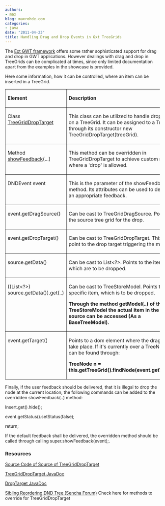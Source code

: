 ```yaml
---
authors:
- max
blog: maxrohde.com
categories:
- java
date: "2011-04-23"
title: Handling Drag and Drop Events in Gxt TreeGrids
---
```


The [Ext GWT framework](http://www.sencha.com/products/extgwt/) offers some rather sophisticated support for drag and drop in GWT applications. However dealings with drag and drop in TreeGrids can be complicated at times, since only limited documentation apart from the examples in the showcase is provided.

Here some information, how it can be controlled, where an item can be inserted in a TreeGrid.

<table style="border-collapse:collapse;" border="0"><colgroup><col style="width:330px;"><col style="width:387px;"></colgroup><tbody valign="top"><tr><td style="padding-left:7px;padding-right:7px;border-top:solid .5pt;border-left:solid .5pt;border-bottom:solid .5pt;border-right:solid .5pt;"><p><strong>Element</strong></p></td><td style="padding-left:7px;padding-right:7px;border-top:solid .5pt;border-left:none;border-bottom:solid .5pt;border-right:solid .5pt;"><p><strong>Description</strong></p></td></tr><tr><td style="padding-left:7px;padding-right:7px;border-top:none;border-left:solid .5pt;border-bottom:solid .5pt;border-right:solid .5pt;"><p>Class <a href="http://dev.sencha.com/deploy/gxtdocs/com/extjs/gxt/ui/client/dnd/TreeGridDropTarget.html">TreeGridDropTarget</a></p></td><td style="padding-left:7px;padding-right:7px;border-top:none;border-left:none;border-bottom:solid .5pt;border-right:solid .5pt;"><p>This class can be utilized to handle drop events on a TreeGrid. It can be assigned to a TreeGrid through its constructor new TreeGridDropTarget(treeGrid).</p></td></tr><tr><td style="padding-left:7px;padding-right:7px;border-top:none;border-left:solid .5pt;border-bottom:solid .5pt;border-right:solid .5pt;"><p>Method <a href="http://dev.sencha.com/deploy/gxtdocs/com/extjs/gxt/ui/client/dnd/TreeGridDropTarget.html">showFeedback</a>(...)</p></td><td style="padding-left:7px;padding-right:7px;border-top:none;border-left:none;border-bottom:solid .5pt;border-right:solid .5pt;"><p>This method can be overridden in TreeGridDropTarget to achieve custom rules for where a 'drop' is allowed.</p></td></tr><tr><td style="padding-left:7px;padding-right:7px;border-top:none;border-left:solid .5pt;border-bottom:solid .5pt;border-right:solid .5pt;"><p>DNDEvent event</p></td><td style="padding-left:7px;padding-right:7px;border-top:none;border-left:none;border-bottom:solid .5pt;border-right:solid .5pt;"><p>This is the parameter of the showFeedback method. Its attributes can be used to determine an appropriate feedback.</p></td></tr><tr><td style="padding-left:7px;padding-right:7px;border-top:none;border-left:solid .5pt;border-bottom:solid .5pt;border-right:solid .5pt;"><p>event.getDragSource()</p></td><td style="padding-left:7px;padding-right:7px;border-top:none;border-left:none;border-bottom:solid .5pt;border-right:solid .5pt;"><p>Can be cast to TreeGridDragSource. Points to the source tree grid for the drop.</p></td></tr><tr><td style="padding-left:7px;padding-right:7px;border-top:none;border-left:solid .5pt;border-bottom:solid .5pt;border-right:solid .5pt;"><p>event.getDropTarget()</p></td><td style="padding-left:7px;padding-right:7px;border-top:none;border-left:none;border-bottom:solid .5pt;border-right:solid .5pt;"><p>Can be cast to TreeGridDropTarget. This should point to the drop target triggering the method.</p></td></tr><tr><td style="padding-left:7px;padding-right:7px;border-top:none;border-left:solid .5pt;border-bottom:solid .5pt;border-right:solid .5pt;"><p>source.getData()</p></td><td style="padding-left:7px;padding-right:7px;border-top:none;border-left:none;border-bottom:solid .5pt;border-right:solid .5pt;"><p>Can be cast to List&lt;?&gt;. Points to the items, which are to be dropped.</p></td></tr><tr><td style="padding-left:7px;padding-right:7px;border-top:none;border-left:solid .5pt;border-bottom:solid .5pt;border-right:solid .5pt;"><p>((List&lt;?&gt;) source.getData()).get(..)</p></td><td style="padding-left:7px;padding-right:7px;border-top:none;border-left:none;border-bottom:solid .5pt;border-right:solid .5pt;"><p>Can be cast to TreeStoreModel. Points to a specific item, which is to be dropped.</p><p><strong>Through the method getModel(..) of the TreeStoreModel the actual item in the drag source can be accessed (As a BaseTreeModel).</strong></p></td></tr><tr><td style="padding-left:7px;padding-right:7px;border-top:none;border-left:solid .5pt;border-bottom:solid .5pt;border-right:solid .5pt;"><p>event.getTarget()</p></td><td style="padding-left:7px;padding-right:7px;border-top:none;border-left:none;border-bottom:solid .5pt;border-right:solid .5pt;"><p>Points to a dom element where the drag is to take place. If it's currently over a TreeNode, it can be found through:</p><p><strong>TreeNode n = this.getTreeGrid().findNode(event.getTarget());</strong></p></td></tr></tbody></table>

Finally, if the user feedback should be delivered, that it is illegal to drop the node at the current location, the following commands can be added to the overridden showFeedback(..) method:

Insert.get().hide();

event.getStatus().setStatus(false);

return;

If the default feedback shall be delivered, the overridden method should be called through calling super.showFeedback(event);.

### Resources

[Source Code of Source of TreeGridDropTarget](http://grepcode.com/file/repo1.maven.org/maven2/com.extjs/gxt/2.2.0/com/extjs/gxt/ui/client/dnd/TreeGridDropTarget.java)

[TreeGridDropTarget JavaDoc](http://dev.sencha.com/deploy/gxtdocs/com/extjs/gxt/ui/client/dnd/TreeGridDropTarget.html)

[DropTarget JavaDoc](http://dev.sencha.com/deploy/gxtdocs/com/extjs/gxt/ui/client/dnd/DropTarget.html)

[Sibling Reordering DND Tree (Sencha Forum)](http://www.sencha.com/forum/showthread.php?111017-Sibling-Reordering-DND-Tree) Check here for methods to override for TreeGridDropTarget